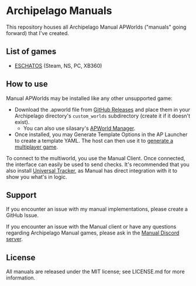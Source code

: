 # Archipelago Manuals

This repository houses all Archipelago Manual APWorlds ("manuals" going forward) that I've created.

## List of games

- [ESCHATOS](https://github.com/FlitPix/archipelago-manuals/releases?q=ESCHATOS) (Steam, NS, PC, XB360)

## How to use

Manual APWorlds may be installed like any other unsupported game:
- Download the .apworld file from [GitHub Releases](https://github.com/FlitPix/archipelago-manuals/releases) and place them in your Archipelago directory's `custom_worlds` subdirectory (create it if it doesn't exist).
  - You can also use silasary's [APWorld Manager](https://github.com/silasary/Archipelago/releases?q=Manager).
- Once installed, you may Generate Template Options in the AP Launcher to create a template YAML. The host can then use it to [generate a multiplayer game](https://archipelago.gg/tutorial/Archipelago/setup/en#generating-a-multiplayer-game).

To connect to the multiworld, you use the Manual Client. Once connected, the interface can easily be used to send checks. It's recommended that you also install [Universal Tracker](https://github.com/FarisTheAncient/Archipelago/releases?q=Tracker), as Manual has direct integration with it to show you what's in logic.

## Support

If you encounter an issue with my manual implementations, please create a GitHub Issue.

If you encounter an issue with the Manual client or have any questions regarding Archipelago Manual games, please ask in the [Manual Discord server](https://discord.gg/T5bcsVHByx).

## License

All manuals are released under the MIT license; see LICENSE.md for more information.
